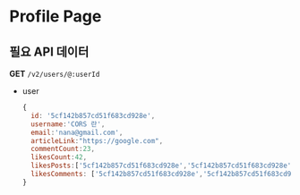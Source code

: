 # Profile Page

## 필요 API 데이터

**GET** `/v2/users/@:userId`

- user

  ```javascript
  {
    id: '5cf142b857cd51f683cd928e',
    username:'CORS 란',
    email:'nana@gmail.com',
    articleLink:"https://google.com",
    commentCount:23,
    likesCount:42,
    likesPosts:['5cf142b857cd51f683cd928e','5cf142b857cd51f683cd928e','5cf142b857cd51f683cd928e','5cf142b857cd51f683cd928e']
    likesComments: ['5cf142b857cd51f683cd928e','5cf142b857cd51f683cd928e','5cf142b857cd51f683cd928e','5cf142b857cd51f683cd928e']
  }
  ```
